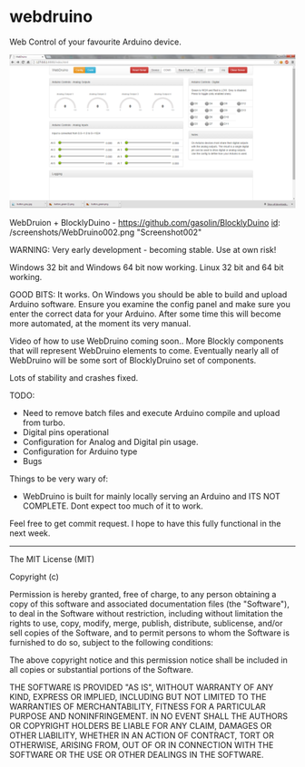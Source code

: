 webdruino
=========

Web Control of your favourite Arduino device.

![alt text][id]

[id]: /screenshots/WebDruino001.png "Screenshot001"

WebDruion + BlocklyDuino - https://github.com/gasolin/BlocklyDuino
[id]: /screenshots/WebDruino002.png "Screenshot002"

WARNING: Very early development - becoming stable. Use at own risk!

Windows 32 bit and Windows 64 bit now working.
Linux 32 bit and 64 bit working.

GOOD BITS:
It works. On Windows you should be able to build and upload Arduino software. Ensure you examine the config panel and make sure you enter the correct data for your Arduino. After some time this will become more automated, at the moment its very manual.

Video of how to use WebDruino coming soon.. 
More Blockly components that will represent WebDruino elements to come. Eventually nearly all of WebDruino will be some sort of BlocklyDruino set of components.

Lots of stability and crashes fixed.

TODO:
- Need to remove batch files and execute Arduino compile and upload from turbo. 
- Digital pins operational
- Configuration for Analog and Digital pin usage.
- Configuration for Arduino type
- Bugs 

Things to be very wary of:
- WebDruino is built for mainly locally serving an Arduino and ITS NOT COMPLETE. Dont expect too much of it to work.

Feel free to get commit request. I hope to have this fully functional in the next week.

---------------------------------------------------------------------------------------------------------------------
The MIT License (MIT)

Copyright (c) <year> <copyright holders>

Permission is hereby granted, free of charge, to any person obtaining a copy
of this software and associated documentation files (the "Software"), to deal
in the Software without restriction, including without limitation the rights
to use, copy, modify, merge, publish, distribute, sublicense, and/or sell
copies of the Software, and to permit persons to whom the Software is
furnished to do so, subject to the following conditions:

The above copyright notice and this permission notice shall be included in
all copies or substantial portions of the Software.

THE SOFTWARE IS PROVIDED "AS IS", WITHOUT WARRANTY OF ANY KIND, EXPRESS OR
IMPLIED, INCLUDING BUT NOT LIMITED TO THE WARRANTIES OF MERCHANTABILITY,
FITNESS FOR A PARTICULAR PURPOSE AND NONINFRINGEMENT. IN NO EVENT SHALL THE
AUTHORS OR COPYRIGHT HOLDERS BE LIABLE FOR ANY CLAIM, DAMAGES OR OTHER
LIABILITY, WHETHER IN AN ACTION OF CONTRACT, TORT OR OTHERWISE, ARISING FROM,
OUT OF OR IN CONNECTION WITH THE SOFTWARE OR THE USE OR OTHER DEALINGS IN
THE SOFTWARE.
